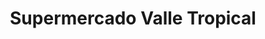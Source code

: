 ---
title: "Supermercado Valle Tropical"
url: /jete/supermercado-valle-tropical/
shop: Supermarkt
---